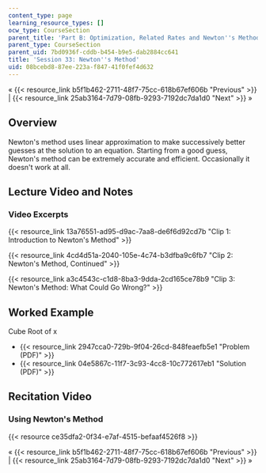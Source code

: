```yaml
---
content_type: page
learning_resource_types: []
ocw_type: CourseSection
parent_title: 'Part B: Optimization, Related Rates and Newton''s Method'
parent_type: CourseSection
parent_uid: 7bd0936f-cddb-b454-b9e5-dab2884cc641
title: 'Session 33: Newton''s Method'
uid: 08bcebd8-87ee-223a-f847-41f0fef4d632
---
```


« {{< resource_link b5f1b462-2711-48f7-75cc-618b67ef606b "Previous" >}} | {{< resource_link 25ab3164-7d79-08fb-9293-7192dc7da1d0 "Next" >}} »

Overview
--------

Newton's method uses linear approximation to make successively better guesses at the solution to an equation. Starting from a good guess, Newton's method can be extremely accurate and efficient. Occasionally it doesn't work at all.

Lecture Video and Notes
-----------------------

### Video Excerpts

{{< resource_link 13a76551-ad95-d9ac-7aa8-de6f6d92cd7b "Clip 1: Introduction to Newton's Method" >}}

{{< resource_link 4cd4d51a-2040-105e-4c74-b3dfba9c6fb7 "Clip 2: Newton's Method, Continued" >}}

{{< resource_link a3c4543c-c1d8-8ba3-9dda-2cd165ce78b9 "Clip 3: Newton's Method: What Could Go Wrong?" >}}

Worked Example
--------------

Cube Root of x

*   {{< resource_link 2947cca0-729b-9f04-26cd-848feaefb5e1 "Problem (PDF)" >}}
*   {{< resource_link 04e5867c-11f7-3c93-4cc8-10c772617eb1 "Solution (PDF)" >}}

Recitation Video
----------------

### Using Newton's Method

{{< resource ce35dfa2-0f34-e7af-4515-befaaf4526f8 >}}

« {{< resource_link b5f1b462-2711-48f7-75cc-618b67ef606b "Previous" >}} | {{< resource_link 25ab3164-7d79-08fb-9293-7192dc7da1d0 "Next" >}} »